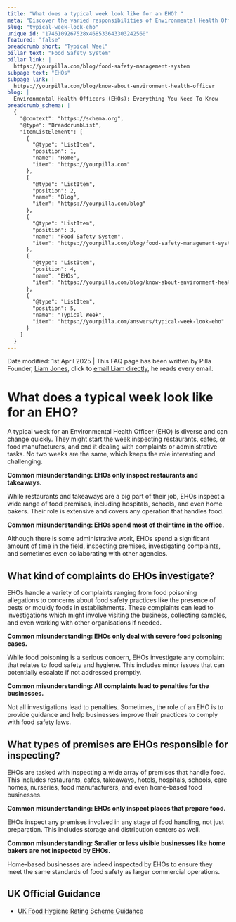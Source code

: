 ```yaml
---
title: "What does a typical week look like for an EHO? "
meta: "Discover the varied responsibilities of Environmental Health Officers (EHOs) in the UK, including inspections, complaint investigations, and more."
slug: "typical-week-look-eho"
unique id: "1746109267528x468533643303242560"
featured: "false"
breadcrumb short: "Typical Weel"
pillar text: "Food Safety System"
pillar link: |
  https://yourpilla.com/blog/food-safety-management-system
subpage text: "EHOs"
subpage link: |
  https://yourpilla.com/blog/know-about-environment-health-officer
blog: |
  Environmental Health Officers (EHOs): Everything You Need To Know
breadcrumb_schema: |
  {
    "@context": "https://schema.org",
    "@type": "BreadcrumbList",
    "itemListElement": [
      {
        "@type": "ListItem",
        "position": 1,
        "name": "Home",
        "item": "https://yourpilla.com"
      },
      {
        "@type": "ListItem",
        "position": 2,
        "name": "Blog",
        "item": "https://yourpilla.com/blog"
      },
      {
        "@type": "ListItem",
        "position": 3,
        "name": "Food Safety System",
        "item": "https://yourpilla.com/blog/food-safety-management-system"
      },
      {
        "@type": "ListItem",
        "position": 4,
        "name": "EHOs",
        "item": "https://yourpilla.com/blog/know-about-environment-health-officer"
      },
      {
        "@type": "ListItem",
        "position": 5,
        "name": "Typical Week",
        "item": "https://yourpilla.com/answers/typical-week-look-eho"
      }
    ]
  }
---
```


Date modified: 1st April 2025 | This FAQ page has been written by Pilla Founder, [Liam Jones](https://yourpilla.com/profile/liam-jones), click to [email Liam directly](https://mailto:liam@yourpilla.com), he reads every email.

# What does a typical week look like for an EHO?

A typical week for an Environmental Health Officer (EHO) is diverse and can change quickly. They might start the week inspecting restaurants, cafes, or food manufacturers, and end it dealing with complaints or administrative tasks. No two weeks are the same, which keeps the role interesting and challenging.

**Common misunderstanding: EHOs only inspect restaurants and takeaways.**

While restaurants and takeaways are a big part of their job, EHOs inspect a wide range of food premises, including hospitals, schools, and even home bakers. Their role is extensive and covers any operation that handles food.

**Common misunderstanding: EHOs spend most of their time in the office.**

Although there is some administrative work, EHOs spend a significant amount of time in the field, inspecting premises, investigating complaints, and sometimes even collaborating with other agencies.

## What kind of complaints do EHOs investigate?

EHOs handle a variety of complaints ranging from food poisoning allegations to concerns about food safety practices like the presence of pests or mouldy foods in establishments. These complaints can lead to investigations which might involve visiting the business, collecting samples, and even working with other organisations if needed.

**Common misunderstanding: EHOs only deal with severe food poisoning cases.**

While food poisoning is a serious concern, EHOs investigate any complaint that relates to food safety and hygiene. This includes minor issues that can potentially escalate if not addressed promptly.

**Common misunderstanding: All complaints lead to penalties for the businesses.**

Not all investigations lead to penalties. Sometimes, the role of an EHO is to provide guidance and help businesses improve their practices to comply with food safety laws.

## What types of premises are EHOs responsible for inspecting?

EHOs are tasked with inspecting a wide array of premises that handle food. This includes restaurants, cafes, takeaways, hotels, hospitals, schools, care homes, nurseries, food manufacturers, and even home-based food businesses.

**Common misunderstanding: EHOs only inspect places that prepare food.**

EHOs inspect any premises involved in any stage of food handling, not just preparation. This includes storage and distribution centers as well.

**Common misunderstanding: Smaller or less visible businesses like home bakers are not inspected by EHOs.**

Home-based businesses are indeed inspected by EHOs to ensure they meet the same standards of food safety as larger commercial operations.

## UK Official Guidance

-   [UK Food Hygiene Rating Scheme Guidance](https://www.food.gov.uk/safety-hygiene/food-hygiene-rating-scheme)